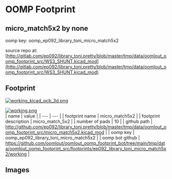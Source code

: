 # OOMP Footprint  
## micro_match5x2  by none  
  
oomp key: oomp_ep092_library_toni_micro_match5x2  
  
source repo at: [http://gitlab.com/ep092/library_toni.pretty/blob/master/tmp/data/oomlout_oomp_footprint_src/WS3_SHUNT.kicad_mod](http://gitlab.com/ep092/library_toni.pretty/blob/master/tmp/data/oomlout_oomp_footprint_src/WS3_SHUNT.kicad_mod)  
## Footprint  
  
[![working_kicad_pcb_3d.png](working_kicad_pcb_3d_600.png)](working_kicad_pcb_3d.png)  
  
[![working.png](working_600.png)](working.png)  
| name | value | 
| --- | --- | 
| footprint name | micro_match5x2 | 
| footprint description | micro_match_5x2 | 
| number of pads | 10 | 
| github path | http://github.com/ep092/library_toni.pretty/blob/master/tmp/data/oomlout_oomp_footprint_src/micro_match5x2.kicad_mod | 
| oomp key | oomp_ep092_library_toni_micro_match5x2 | 
| oomp bot github | https://github.com/oomlout/oomlout_oomp_footprint_bot/tree/main/tmp/data/oomlout_oomp_footprint_src/footprints/ep092_library_toni_micro_match5x2/working | 
## Images  
